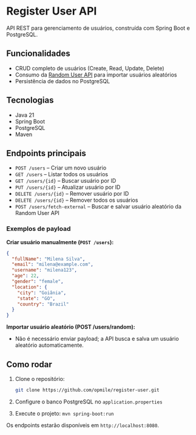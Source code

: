 # Register User API

API REST para gerenciamento de usuários, construída com Spring Boot e PostgreSQL.  

## Funcionalidades

- CRUD completo de usuários (Create, Read, Update, Delete)  
- Consumo da [Random User API](https://randomuser.me/) para importar usuários aleatórios  
- Persistência de dados no PostgreSQL  

## Tecnologias

- Java 21  
- Spring Boot  
- PostgreSQL  
- Maven  

## Endpoints principais

- `POST /users` – Criar um novo usuário  
- `GET /users` – Listar todos os usuários  
- `GET /users/{id}` – Buscar usuário por ID  
- `PUT /users/{id}` – Atualizar usuário por ID  
- `DELETE /users/{id}` – Remover usuário por ID
- `DELETE /users/{id}` – Remover todos os usuários
- `POST /users/fetch-external` – Buscar e salvar usuário aleatório da Random User API

### Exemplos de payload

**Criar usuário manualmente (`POST /users`):**  

```json
{
  "fullName": "Milena Silva",
  "email": "milena@example.com",
  "username": "milena123",
  "age": 22,
  "gender": "female",
  "location": {
    "city": "Goiânia",
    "state": "GO",
    "country": "Brazil"
  }
}
```

**Importar usuário aleatório (POST /users/random):**

- Não é necessário enviar payload; a API busca e salva um usuário aleatório automaticamente.

## Como rodar

1. Clone o repositório:  
   ```bash
   git clone https://github.com/opmile/register-user.git
   ```
   
2. Configure o banco PostgreSQL no `application.properties`

3. Execute o projeto: `mvn spring-boot:run`

Os endpoints estarão disponíveis em `http://localhost:8080`.
